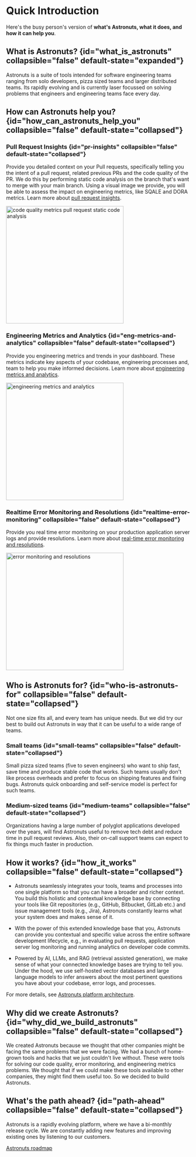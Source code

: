 # Quick Introduction

Here's the busy person's version of <b>what's Astronuts, what it does, and how it can help you</b>.

## What is Astronuts? {id="what_is_astronuts" collapsible="false" default-state="expanded"}
Astronuts is a suite of tools intended for software engineering teams ranging from solo developers,
pizza sized teams and larger distributed teams.
Its rapidly evolving
and is currently laser focussed on solving problems that engineers and engineering teams face every day.

## How can Astronuts help you? {id="how_can_astronuts_help_you" collapsible="false" default-state="collapsed"}

### Pull Request Insights {id="pr-insights" collapsible="false" default-state="collapsed"}

Provide you detailed context on your Pull requests,
specifically telling you the intent of a pull request, related previous PRs and the code quality of the PR.
We do this by performing static code analysis on the branch that's want to merge with your main branch.
Using a visual image we provide,
you will be able to assess the impact on engineering metrics, like SQALE and DORA metrics.
Learn more about [pull request insights](Pull-request-insights.md).

<img src="pr-insights-and-code-quality.png" alt="code quality metrics pull request static code analysis" border-effect="line" width="321" thumbnail="true"/>


### Engineering Metrics and Analytics {id="eng-metrics-and-analytics" collapsible="false" default-state="collapsed"}

Provide you engineering metrics and trends in your dashboard.
These metrics indicate key aspects of your codebase,
engineering processes and, team to help you make informed decisions.
Learn more about [engineering metrics and analytics](Engineering-metrics-and-analytics.md).

<img src="engineering-metrics.png" alt="engineering metrics and analytics" border-effect="line" width="321" thumbnail="true"/>


### Realtime Error Monitoring and Resolutions {id="realtime-error-monitoring" collapsible="false" default-state="collapsed"}

Provide you real time error monitoring on your production application server logs and provide resolutions.
Learn more about [real-time error monitoring and resolutions](Error-monitoring.md).

<img src="error-monitoring-slack.png" alt="error monitoring and resolutions" border-effect="line" width="321" thumbnail="true"/>

## Who is Astronuts for? {id="who-is-astronuts-for" collapsible="false" default-state="collapsed"}

Not one size fits all, and every team has unique needs. But we did try our best to build out Astronuts in way that it can be useful to a wide range of teams.
### Small teams {id="small-teams" collapsible="false" default-state="collapsed"}

Small pizza sized teams (five to seven engineers) who want to ship fast, save time and produce stable code that works.
Such teams usually don't like process overheads and prefer to focus on shipping features and fixing bugs.
Astronuts quick onboarding and self-service model is perfect for such teams.

### Medium-sized teams {id="medium-teams" collapsible="false" default-state="collapsed"}

Organizations having a large number of polyglot applications developed over the years,
will find Astronuts useful to remove tech debt and reduce time in pull request reviews.
Also, their on-call support teams can expect to fix things much faster in production.

## How it works? {id="how_it_works" collapsible="false" default-state="collapsed"}

- Astronuts seamlessly integrates your tools, teams and processes into one single platform so that you can have a broader and richer context. You build this holistic and contextual knowledge base by connecting your tools like Git repositories (e.g., GitHub, Bitbucket, GitLab etc.) and issue management tools (e.g., Jira), Astronuts constantly learns what your system does and makes sense of it.

- With the power of this extended knowledge base that you, Astronuts can provide you contextual and specific value across the entire software development lifecycle, e.g., in evaluating pull requests, application server log monitoring and running analytics on developer code commits.

- Powered by AI, LLMs, and RAG (retrieval assisted generation), we make sense of what your connected knowledge bases are trying to tell you. Under the hood, we use self-hosted vector databases and large language models to infer answers about the most pertinent questions you have about your codebase, error logs, and processes. 

For more details, see [Astronuts platform architecture](Astronuts-platform-architecture.md).

## Why did we create Astronuts? {id="why_did_we_build_astronuts" collapsible="false" default-state="collapsed"}

We created Astronuts because we thought that other companies might be facing the same problems that we were facing.
We had a bunch of home-grown tools and hacks that we just couldn't live without.
These were tools for solving our code quality, error monitoring, and engineering metrics problems.
We thought that if we could make these tools available to other companies, they might find them useful too.
So we decided to build Astronuts.

## What's the path ahead? {id="path-ahead" collapsible="false" default-state="collapsed"}

Astronuts is a rapidly evolving platform, where we have a bi-monthly release cycle.
We are constantly adding new features and improving existing ones by listening to our customers.

<a href="https://github.com/astronuts-app/astronuts-tracker/milestones" summary="See the Astronuts tracker to know what's planned for teh year">Astronuts roadmap</a>
